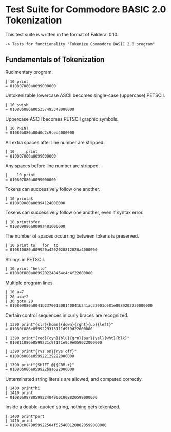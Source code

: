 Test Suite for Commodore BASIC 2.0 Tokenization
===============================================

This test suite is written in the format of Falderal 0.10.

    -> Tests for functionality "Tokenize Commodore BASIC 2.0 program"

Fundamentals of Tokenization
----------------------------

Rudimentary program.

    | 10 print
    = 010807080a0099000000

Untokenizable lowercase ASCII becomes single-case (uppercase) PETSCII.

    | 10 swish
    = 01080b080a005357495348000000

Uppercase ASCII becomes PETSCII graphic symbols.

    | 10 PRINT
    = 01080b080a00d0d2c9ced4000000

All extra spaces after line number are stripped.

    | 10     print
    = 010807080a0099000000

Any spaces before line number are stripped.

    |    10 print
    = 010807080a0099000000

Tokens can successively follow one another.

    | 10 printa$
    = 010809080a00994124000000

Tokens can successively follow one another, even if syntax error.

    | 10 printtofor
    = 010809080a0099a481000000

The number of spaces occurring between tokens is preserved.

    | 10 print to   for  to
    = 010810080a009920a4202020812020a4000000

Strings in PETSCII.

    | 10 print "hello"
    = 01080f080a0099202248454c4c4f22000000

Multiple program lines.

    | 10 a=7
    | 20 a=a*2
    | 30 goto 20
    = 010809080a0041b237001308140041b241ac32001c081e0089203230000000

Certain control sequences in curly braces are recognized.

    | 1390 print"{clr}{home}{down}{rght}{up}{left}"
    = 01080f086e0599229313111d919d22000000

    | 1390 print"{red}{cyn}{blu}{grn}{pur}{yel}{wht}{blk}"
    = 010811086e0599221c9f1f1e9c9e059022000000

    | 1390 print"{rvs on}{rvs off}"
    = 01080b086e059922129222000000

    | 1390 print"{SHIFT-@}{CBM-+}"
    = 01080b086e059922baa622000000

Unterminated string literals are allowed, and computed correctly.

    | 1400 print"hi
    | 1410 print
    = 01080a08780599224849001008820599000000

Inside a double-quoted string, nothing gets tokenized.

    | 1400 print"port
    | 1410 print
    = 01080c0878059922504f5254001208820599000000

